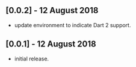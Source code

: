 ## [0.0.2] -   12 August 2018

* update environment to indicate Dart 2 support.

## [0.0.1] -   12 August 2018

* initial release.
